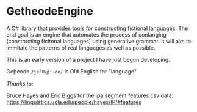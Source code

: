 # GetheodeEngine

A C# library that provides tools for constructing fictional languages. The end goal is an engine that automates the process of 
conlanging (constructing ficitonal languages) using generative grammar. It will aim to immitate the patterns of real languages as 
well as possible.

This is an early version of a project I have just begun developing.

Geþeode `/jeˈθe͜oː.de/` is Old English for "language"



*Thanks to:*

Bruce Hayes and Eric Biggs for the ipa segment features csv data:
https://linguistics.ucla.edu/people/hayes/IP/#features
